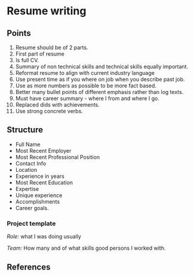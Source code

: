 # Resume writing

## Points

1. Resume should be of 2 parts.
2. First part of resume
3. Is full CV.
4. Summary of non technical skills and technical skills equally important.
5. Reformat resume to align with current industry language
6. Use present time as if you where on job when you describe past job.
7. Use as more numbers as possible to be more fact based.
8. Better many bullet points of different emphasis rather than log texts.
9. Must have career summary - where I from and where I go.
10. Replaced dids with achievements.
11. Use strong concrete verbs.

## Structure

- Full Name
- Most Recent Employer
- Most Recent Professional Position
- Contact Info
- Location
- Experience in years
- Most Recent Education
- Expertise
- Unique experience
- Accomplishments
- Career goals.

### Project template

*Role:* what I was doing usually

*Team:* How many and of what skills good persons I worked with.

## References

[1]: https://www.monique.tech/the-art-of-markdown
[2]: https://www.topresume.com/?action=resumecritiqueview&at=97fOWJxedRyW91GWAHXzJyHWtuogl57vc&crit=2&utm_campaign=2nd_cr_html&utm_content=2nd_cr_html&utm_source=critique-funnel&utm_medium=email
[3]: https://jsonresume.org/schema/
[4]: https://schema.org/Person